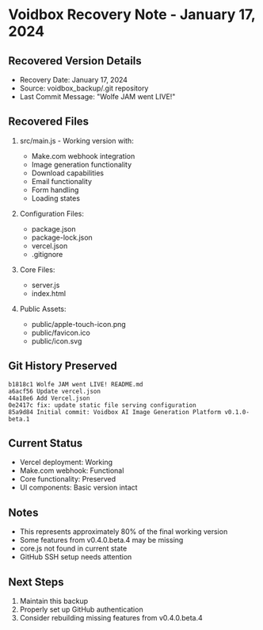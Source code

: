 # Voidbox Recovery Note - January 17, 2024

## Recovered Version Details
- Recovery Date: January 17, 2024
- Source: voidbox_backup/.git repository
- Last Commit Message: "Wolfe JAM went LIVE!"

## Recovered Files
1. src/main.js - Working version with:
   - Make.com webhook integration
   - Image generation functionality
   - Download capabilities
   - Email functionality
   - Form handling
   - Loading states

2. Configuration Files:
   - package.json
   - package-lock.json
   - vercel.json
   - .gitignore

3. Core Files:
   - server.js
   - index.html

4. Public Assets:
   - public/apple-touch-icon.png
   - public/favicon.ico
   - public/icon.svg

## Git History Preserved
```
b1818c1 Wolfe JAM went LIVE! README.md
a6acf56 Update vercel.json
44a18e6 Add Vercel.json
0e2417c fix: update static file serving configuration
85a9d84 Initial commit: Voidbox AI Image Generation Platform v0.1.0-beta.1
```

## Current Status
- Vercel deployment: Working
- Make.com webhook: Functional
- Core functionality: Preserved
- UI components: Basic version intact

## Notes
- This represents approximately 80% of the final working version
- Some features from v0.4.0.beta.4 may be missing
- core.js not found in current state
- GitHub SSH setup needs attention

## Next Steps
1. Maintain this backup
2. Properly set up GitHub authentication
3. Consider rebuilding missing features from v0.4.0.beta.4
